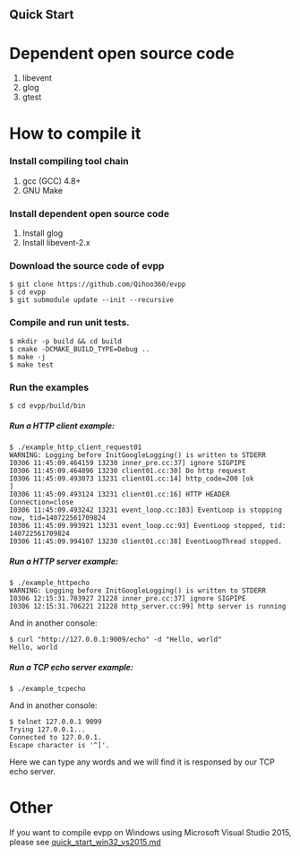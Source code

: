 Quick Start
---

# Dependent open source code

1. libevent
2. glog
3. gtest

# How to compile it

### Install compiling tool chain
1. gcc (GCC) 4.8+
2. GNU Make

### Install dependent open source code

1. Install glog
2. Install libevent-2.x

### Download the source code of evpp

	$ git clone https://github.com/Qihoo360/evpp
	$ cd evpp
	$ git submodule update --init --recursive

### Compile and run unit tests.
	
	$ mkdir -p build && cd build
	$ cmake -DCMAKE_BUILD_TYPE=Debug ..
	$ make -j
	$ make test

### Run the examples

	$ cd evpp/build/bin

##### Run a HTTP client example:

	$ ./example_http_client_request01
	WARNING: Logging before InitGoogleLogging() is written to STDERR
	I0306 11:45:09.464159 13230 inner_pre.cc:37] ignore SIGPIPE
	I0306 11:45:09.464896 13230 client01.cc:30] Do http request
	I0306 11:45:09.493073 13231 client01.cc:14] http_code=200 [ok
	]
	I0306 11:45:09.493124 13231 client01.cc:16] HTTP HEADER Connection=close
	I0306 11:45:09.493242 13231 event_loop.cc:103] EventLoop is stopping now, tid=140722561709824
	I0306 11:45:09.993921 13231 event_loop.cc:93] EventLoop stopped, tid: 140722561709824
	I0306 11:45:09.994107 13230 client01.cc:38] EventLoopThread stopped. 

##### Run a HTTP server example:
	
	$ ./example_httpecho
	WARNING: Logging before InitGoogleLogging() is written to STDERR
	I0306 12:15:31.703927 21228 inner_pre.cc:37] ignore SIGPIPE
	I0306 12:15:31.706221 21228 http_server.cc:99] http server is running

And in another console:

	$ curl "http://127.0.0.1:9009/echo" -d "Hello, world"
	Hello, world

##### Run a TCP echo server example:

	$ ./example_tcpecho

And in another console:

	$ telnet 127.0.0.1 9099 
	Trying 127.0.0.1...
	Connected to 127.0.0.1.
	Escape character is '^]'.

Here we can type any words and we will find it is responsed by our TCP echo server. 

# Other

If you want to compile evpp on Windows using Microsoft Visual Studio 2015, please see [quick_start_win32_vs2015.md](quick_start_win32_vs2015.md)
